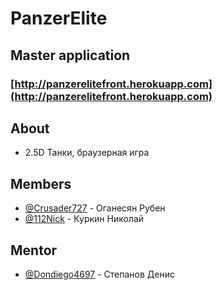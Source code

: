 # PanzerElite


## Master application 
### [http://panzerelitefront.herokuapp.com](http://panzerelitefront.herokuapp.com)

## About
* 2.5D Танки, браузерная игра

## Members
* [@Crusader727](https://github.com/Crusader727) - Оганесян Рубен
* [@112Nick](https://github.com/112Nick) - Куркин Николай

## Mentor

* [@Dondiego4697](https://github.com/dondiego4697) - Степанов Денис